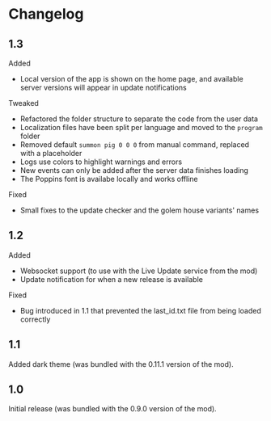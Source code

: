 # Changelog

## 1.3

Added
- Local version of the app is shown on the home page, and available server versions will appear in update notifications

Tweaked
- Refactored the folder structure to separate the code from the user data
- Localization files have been split per language and moved to the `program` folder
- Removed default `summon pig 0 0 0` from manual command, replaced with a placeholder
- Logs use colors to highlight warnings and errors
- New events can only be added after the server data finishes loading
- The Poppins font is availabe locally and works offline

Fixed
- Small fixes to the update checker and the golem house variants' names


## 1.2

Added
- Websocket support (to use with the Live Update service from the mod)
- Update notification for when a new release is available

Fixed
- Bug introduced in 1.1 that prevented the last_id.txt file from being loaded correctly


## 1.1

Added dark theme (was bundled with the 0.11.1 version of the mod).


## 1.0

Initial release (was bundled with the 0.9.0 version of the mod).
